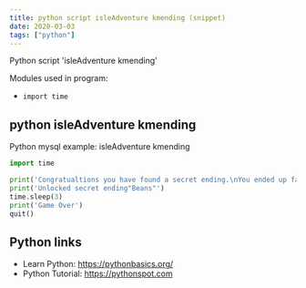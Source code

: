 ```yaml
---
title: python script isleAdventure kmending (snippet)
date: 2020-03-03
tags: ["python"]
---
```

Python script 'isleAdventure kmending'


Modules used in program: 
* `import time`

## python isleAdventure kmending

Python mysql example: isleAdventure kmending

```python
import time

print('Congratualtions you have found a secret ending.\nYou ended up falling in some lava')
print('Unlocked secret ending"Beans"')
time.sleep(3)
print('Game Over')
quit()

```

## Python links

- Learn Python: https://pythonbasics.org/
- Python Tutorial: https://pythonspot.com
